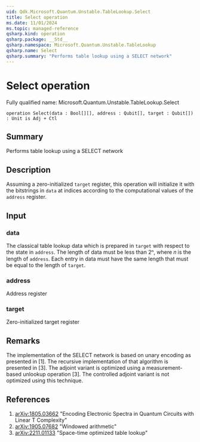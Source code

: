 ```yaml
---
uid: Qdk.Microsoft.Quantum.Unstable.TableLookup.Select
title: Select operation
ms.date: 11/01/2024
ms.topic: managed-reference
qsharp.kind: operation
qsharp.package: __Std__
qsharp.namespace: Microsoft.Quantum.Unstable.TableLookup
qsharp.name: Select
qsharp.summary: "Performs table lookup using a SELECT network"
---
```


# Select operation

Fully qualified name: Microsoft.Quantum.Unstable.TableLookup.Select

```qsharp
operation Select(data : Bool[][], address : Qubit[], target : Qubit[]) : Unit is Adj + Ctl
```

## Summary
Performs table lookup using a SELECT network

## Description
Assuming a zero-initialized `target` register, this operation will
initialize it with the bitstrings in `data` at indices according to the
computational values of the `address` register.

## Input
### data
The classical table lookup data which is prepared in `target` with
respect to the state in `address`. The length of data must be less than
2ⁿ, where 𝑛 is the length of `address`. Each entry in data must have
the same length that must be equal to the length of `target`.
### address
Address register
### target
Zero-initialized target register

## Remarks
The implementation of the SELECT network is based on unary encoding as
presented in [1].  The recursive implementation of that algorithm is
presented in [3].  The adjoint variant is optimized using a
measurement-based unlookup operation [3]. The controlled adjoint variant
is not optimized using this technique.

## References
1. [arXiv:1805.03662](https://arxiv.org/abs/1805.03662)
   "Encoding Electronic Spectra in Quantum Circuits with Linear T
   Complexity"
2. [arXiv:1905.07682](https://arxiv.org/abs/1905.07682)
   "Windowed arithmetic"
3. [arXiv:2211.01133](https://arxiv.org/abs/2211.01133)
   "Space-time optimized table lookup"
